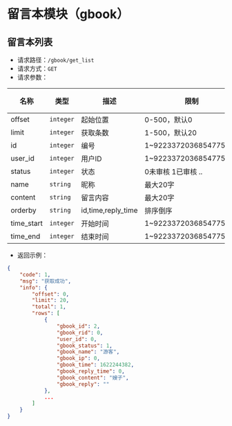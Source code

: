 # 留言本模块（gbook）

留言本列表
-------------------------------------------

- 请求路径：`/gbook/get_list`
- 请求方式：`GET`
- 请求参数：

| 名称       | 类型      | 描述               | 限制                  | 必填 |
| ---------- | --------- | ------------------ | --------------------- | ---- |
| offset     | `integer` | 起始位置           | 0-500，默认0          | 否   |
| limit      | `integer` | 获取条数           | 1-500，默认20         | 否   |
| id         | `integer` | 编号               | 1~9223372036854775807 | 否   |
| user_id    | `integer` | 用户ID             | 1~9223372036854775807 | 否   |
| status     | `integer` | 状态               | 0未审核 1已审核 ..    | 否   |
| name       | `string`  | 昵称               | 最大20字              | 否   |
| content    | `string`  | 留言内容           | 最大20字              | 否   |
| orderby    | `string`  | id,time,reply_time | 排序倒序              | 否   |
| time_start | `integer` | 开始时间           | 1~9223372036854775807 | 否   |
| time_end   | `integer` | 结束时间           | 1~9223372036854775807 | 否   |

- 返回示例：

```json
{
    "code": 1,
    "msg": "获取成功",
    "info": {
        "offset": 0,
        "limit": 20,
        "total": 1,
        "rows": [
            {
                "gbook_id": 2,
                "gbook_rid": 0,
                "user_id": 0,
                "gbook_status": 1,
                "gbook_name": "游客",
                "gbook_ip": 0,
                "gbook_time": 1622244382,
                "gbook_reply_time": 0,
                "gbook_content": "嫂子",
                "gbook_reply": ""
            },
            ...
        ]
    }
}
```

